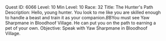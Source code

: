 Quest ID: 6066
Level: 10
Min Level: 10
Race: 32
Title: The Hunter's Path
Description: Hello, young hunter. You look to me like you are skilled enough to handle a beast and train it as your companion.$B$BYou must see Yaw Sharpmane in Bloodhoof Village. He can put you on the path to earning a pet of your own.
Objective: Speak with Yaw Sharpmane in Bloodhoof Village.
